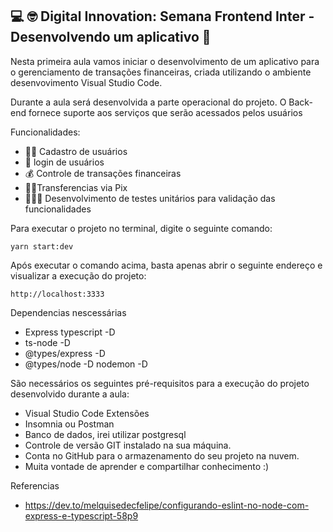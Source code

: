 <h2> 💻 🤓 Digital Innovation: Semana Frontend Inter - Desenvolvendo um aplicativo 📱 </h2>

Nesta primeira aula vamos iniciar o desenvolvimento de um aplicativo para o gerenciamento de transações financeiras, criada utilizando o ambiente desenvovimento Visual Studio Code.

Durante a aula será desenvolvida a parte operacional do projeto. O Back-end fornece suporte aos serviços que serão acessados pelos usuários

Funcionalidades: 

* 🧑🏻 Cadastro de usuários
* 📱 login de usuários
* 💰 Controle de transações financeiras
* 🤳🏻Transferencias via Pix
* 🙆🏻‍♀️ Desenvolvimento de testes unitários para validação das funcionalidades

Para executar o projeto no terminal, digite o seguinte comando:

```shell script
yarn start:dev
```

Após executar o comando acima, basta apenas abrir o seguinte endereço e visualizar a execução do projeto:

```
http://localhost:3333
```
Dependencias nescessárias

* Express typescript -D 
* ts-node -D 
* @types/express -D
* @types/node -D nodemon -D

São necessários os seguintes pré-requisitos para a execução do projeto desenvolvido durante a aula:

* Visual Studio Code Extensões
* Insomnia ou Postman
* Banco de dados, irei utilizar postgresql
* Controle de versão GIT instalado na sua máquina.
* Conta no GitHub para o armazenamento do seu projeto na nuvem.
* Muita vontade de aprender e compartilhar conhecimento :)

Referencias
* https://dev.to/melquisedecfelipe/configurando-eslint-no-node-com-express-e-typescript-58p9
